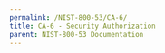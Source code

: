 ```yaml
---
permalink: /NIST-800-53/CA-6/
title: CA-6 - Security Authorization
parent: NIST-800-53 Documentation
---
```

